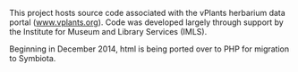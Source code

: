 This project hosts source code associated with the vPlants herbarium data portal (www.vplants.org). Code was developed largely through support by the Institute for Museum and Library Services (IMLS).

Beginning in December 2014, html is being ported over to PHP for migration to Symbiota.